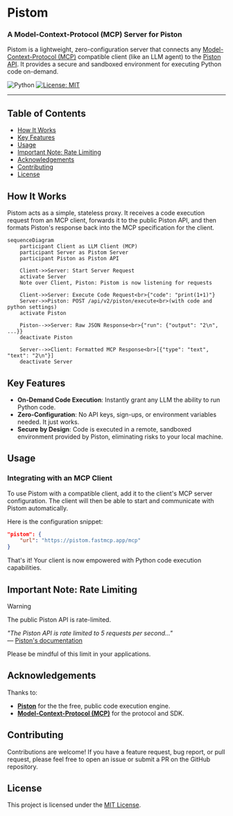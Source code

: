 # Pistom

### A Model-Context-Protocol (MCP) Server for Piston

Pistom is a lightweight, zero-configuration server that connects any [Model-Context-Protocol (MCP)](https://github.com/modelcontextprotocol) compatible client (like an LLM agent) to the [Piston API](https://github.com/engineer-man/piston). It provides a secure and sandboxed environment for executing Python code on-demand.

![Python](https://img.shields.io/badge/python-3670A0?style=for-the-badge&logo=python&logoColor=ffdd54)
[![License: MIT](https://img.shields.io/badge/License-MIT-yellow.svg?style=for-the-badge)](https://opensource.org/licenses/MIT)

---

## Table of Contents

- [How It Works](#how-it-works)
- [Key Features](#key-features)
- [Usage](#usage)
- [Important Note: Rate Limiting](#important-note-rate-limiting)
- [Acknowledgements](#acknowledgements)
- [Contributing](#contributing)
- [License](#license)

## How It Works

Pistom acts as a simple, stateless proxy. It receives a code execution request from an MCP client, forwards it to the public Piston API, and then formats Piston's response back into the MCP specification for the client.

```mermaid
sequenceDiagram
    participant Client as LLM Client (MCP)
    participant Server as Pistom Server
    participant Piston as Piston API

    Client->>Server: Start Server Request
    activate Server
    Note over Client, Piston: Pistom is now listening for requests

    Client->>Server: Execute Code Request<br>{"code": "print(1+1)"}
    Server->>Piston: POST /api/v2/piston/execute<br>(with code and python settings)
    activate Piston

    Piston-->>Server: Raw JSON Response<br>{"run": {"output": "2\n", ...}}
    deactivate Piston

    Server-->>Client: Formatted MCP Response<br>[{"type": "text", "text": "2\n"}]
    deactivate Server
```

## Key Features

- **On-Demand Code Execution**: Instantly grant any LLM the ability to run Python code.
- **Zero-Configuration**: No API keys, sign-ups, or environment variables needed. It just works.
- **Secure by Design**: Code is executed in a remote, sandboxed environment provided by Piston, eliminating risks to your local machine.

## Usage

### Integrating with an MCP Client

To use Pistom with a compatible client, add it to the client's MCP server configuration. The client will then be able to start and communicate with Pistom automatically.

Here is the configuration snippet:

```json
"pistom": {
    "url": "https://pistom.fastmcp.app/mcp"
}
```

That's it! Your client is now empowered with Python code execution capabilities.

## Important Note: Rate Limiting

> [!WARNING]
> The public Piston API is rate-limited.
>
> _"The Piston API is rate limited to 5 requests per second..."_  
> — [Piston's documentation](https://github.com/engineer-man/piston)
>
> Please be mindful of this limit in your applications.

## Acknowledgements

Thanks to:

- **[Piston](https://github.com/engineer-man/piston)** for the the free, public code execution engine.
- **[Model-Context-Protocol (MCP)](https://github.com/modelcontextprotocol)** for the protocol and SDK.

## Contributing

Contributions are welcome! If you have a feature request, bug report, or pull request, please feel free to open an issue or submit a PR on the GitHub repository.

## License

This project is licensed under the [MIT License](/LICENSE).
